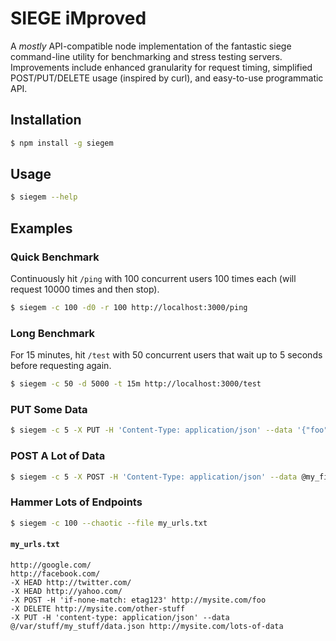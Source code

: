 # SIEGE iMproved
A *mostly* API-compatible node implementation of the fantastic siege command-line utility for benchmarking and stress testing servers. Improvements include enhanced granularity for request timing, simplified POST/PUT/DELETE usage (inspired by curl), and easy-to-use programmatic API.

## Installation

```sh
$ npm install -g siegem
```

## Usage
```sh
$ siegem --help
```

## Examples

### Quick Benchmark
Continuously hit `/ping` with 100 concurrent users 100 times each (will request 10000 times and then stop).

```sh
$ siegem -c 100 -d0 -r 100 http://localhost:3000/ping
```

### Long Benchmark
For 15 minutes, hit `/test` with 50 concurrent users that wait up to 5 seconds before requesting again.

```sh
$ siegem -c 50 -d 5000 -t 15m http://localhost:3000/test
```

### PUT Some Data
```sh
$ siegem -c 5 -X PUT -H 'Content-Type: application/json' --data '{"foo": "bar"}' http://localhost:3000/something
```

### POST A Lot of Data
```sh
$ siegem -c 5 -X POST -H 'Content-Type: application/json' --data @my_file.json http://localhost:3000/something
```

### Hammer Lots of Endpoints
```sh
$ siegem -c 100 --chaotic --file my_urls.txt
```

#### `my_urls.txt`
```
http://google.com/
http://facebook.com/
-X HEAD http://twitter.com/
-X HEAD http://yahoo.com/
-X POST -H 'if-none-match: etag123' http://mysite.com/foo
-X DELETE http://mysite.com/other-stuff
-X PUT -H 'content-type: application/json' --data @/var/stuff/my_stuff/data.json http://mysite.com/lots-of-data
```
